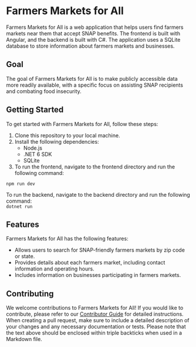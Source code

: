 # Farmers Markets for All

Farmers Markets for All is a web application that helps users find farmers markets near them that accept SNAP benefits. The frontend is built with Angular, and the backend is built with C#. The application uses a SQLite database to store information about farmers markets and businesses.

## Goal

The goal of Farmers Markets for All is to make publicly accessible data more readily available, with a specific focus on assisting SNAP recipients and combating food insecurity.

## Getting Started

To get started with Farmers Markets for All, follow these steps:

1. Clone this repository to your local machine.
2. Install the following dependencies:
   - Node.js
   - .NET 6 SDK
   - SQLite
3. To run the frontend, navigate to the frontend directory and run the following command:

`npm run dev`  

To run the backend, navigate to the backend directory and run the following command:  
`dotnet run`

## Features

Farmers Markets for All has the following features:

- Allows users to search for SNAP-friendly farmers markets by zip code or state.
- Provides details about each farmers market, including contact information and operating hours.
- Includes information on businesses participating in farmers markets.

## Contributing

We welcome contributions to Farmers Markets for All! If you would like to contribute, please refer to our [Contributor Guide](CONTRIBUTING.md) for detailed instructions. When creating a pull request, make sure to include a detailed description of your changes and any necessary documentation or tests.
Please note that the text above should be enclosed within triple backticks when used in a Markdown file.

